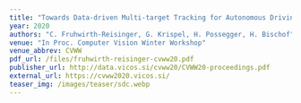 ```yaml
---
title: "Towards Data-driven Multi-target Tracking for Autonomous Driving"
year: 2020
authors: "C. Fruhwirth-Reisinger, G. Krispel, H. Possegger, H. Bischof"
venue: "In Proc. Computer Vision Winter Workshop"
venue_abbrev: CVWW
pdf_url: /files/fruhwirth-reisinger-cvww20.pdf
publisher_url: http://data.vicos.si/cvww20/CVWW20-proceedings.pdf
external_url: https://cvww2020.vicos.si/
teaser_img: /images/teaser/sdc.webp
---
```

